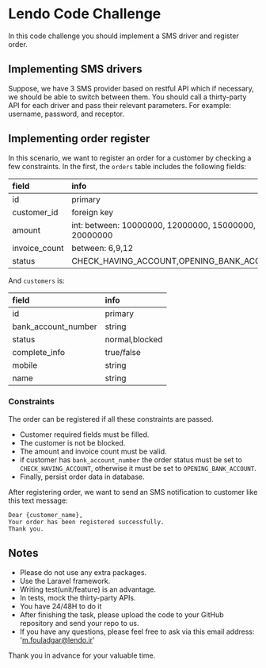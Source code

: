 # Lendo Code Challenge

In this code challenge you should implement a SMS driver and register order.
## Implementing SMS drivers
Suppose, we have 3 SMS provider based on restful API which if necessary, we should be able to switch between them.
You should call a thirty-party API for each driver and pass their relevant parameters.
For example: username, password, and receptor.

## Implementing order register
In this scenario, we want to register an order for a customer by checking a few constraints.
In the first, the `orders` table includes the following fields:

field            | info
:---------------|:----------
id              | primary
customer_id     | foreign key
amount          | int: between: 10000000, 12000000, 15000000, 20000000
invoice_count   | between: 6,9,12
status          | CHECK_HAVING_ACCOUNT,OPENING_BANK_ACCOUNT

And `customers` is:

field               | info
:-------------------|:----------
id                  | primary
bank_account_number | string
status              |  normal,blocked
complete_info       | true/false
mobile              | string
name                | string

### Constraints
The order can be registered if all these constraints are passed.
 - Customer required fields must be filled.
 - The customer is not be blocked.
 - The amount and invoice count must be valid. 
 - if customer has `bank_account_number` the order status must be set to `CHECK_HAVING_ACCOUNT`, otherwise it must be set to `OPENING_BANK_ACCOUNT`.
 - Finally, persist order data in database.
 
After registering order, we want to send an SMS notification to customer like this text message:

```
Dear {customer_name},
Your order has been registered successfully.
Thank you.
```

## Notes
- Please do not use any extra packages.
- Use the Laravel framework.
- Writing test(unit/feature) is an advantage.
- In tests, mock the thirty-party APIs.
- You have 24/48H to do it
- After finishing the task, please upload the code to your GitHub repository and send your repo to us.
- If you have any questions, please feel free to ask via this email address: 'm.fouladgar@lendo.ir'

Thank you in advance for your valuable time.
